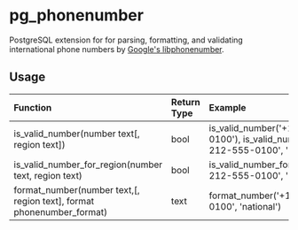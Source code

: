 # pg_phonenumber

PostgreSQL extension for for parsing, formatting, and validating international phone numbers by [Google's libphonenumber](https://github.com/google/libphonenumber). 

## Usage

| Function                                             | Return Type | Example                                                                     | Result         |
|:-----------------------------------------------------|:------------|:----------------------------------------------------------------------------|:---------------|
| is_valid_number(number text[, region text])          | bool        |is_valid_number('+1-212-555-0100'), is_valid_number('+1-212-555-0100', 'US') | true           |
| is_valid_number_for_region(number text, region text) | bool        |is_valid_number_for_region('+1-212-555-0100', 'RU')                          | false          |
| format_number(number text,[, region text], format phonenumber_format) | text | format_number('+1-212-555-0100', 'national')                       | (212) 555-0100 |
